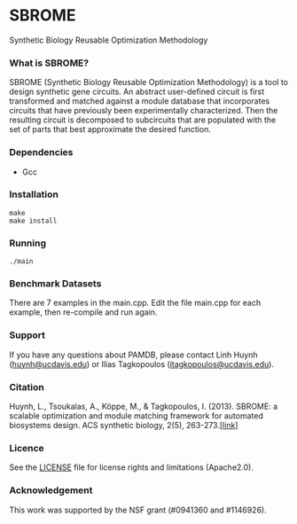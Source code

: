 SBROME
======

Synthetic Biology Reusable Optimization Methodology

### What is SBROME?
SBROME (Synthetic Biology Reusable Optimization Methodology) is a tool to design synthetic gene circuits. An abstract user-defined circuit is first transformed and matched against a module database that incorporates circuits that have previously been experimentally characterized. Then the resulting circuit is decomposed to subcircuits that are populated with the set of parts that best approximate the desired function.

### Dependencies
* Gcc


### Installation

```
make
make install
```

### Running
```
./main
```

### Benchmark Datasets
There are 7 examples in the main.cpp. Edit the file main.cpp for each example, then re-compile and run again. 

### Support

If you have any questions about PAMDB, please contact Linh Huynh (huynh@ucdavis.edu) or Ilias Tagkopoulos (itagkopoulos@ucdavis.edu).

### Citation

Huynh, L., Tsoukalas, A., Köppe, M., & Tagkopoulos, I. (2013). SBROME: a scalable optimization and module matching framework for automated biosystems design. ACS synthetic biology, 2(5), 263-273.[\[link\]](https://pubs.acs.org/doi/abs/10.1021/sb300095m)

### Licence
See the [LICENSE](./LICENSE) file for license rights and limitations (Apache2.0).

### Acknowledgement
This work was supported by the NSF grant (#0941360 and #1146926).

